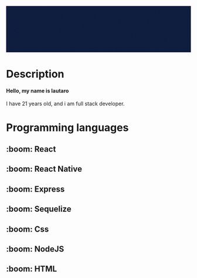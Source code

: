 
<img src="./SRC/Hola, Mucho gusto.gif"/>

<h1> Description </h1>

<h4> Hello, my name is lautaro </h4>
<p> I have 21 years old, and i am full stack developer.</p>



<h1> Programming languages </h1> 
<h2>:boom: React </h2>
<h2>:boom: React Native </h2>
<h2>:boom: Express </h2>
<h2>:boom: Sequelize </h2>
<h2>:boom: Css </h2>
<h2>:boom: NodeJS </h2>
<h2>:boom: HTML </h2>
